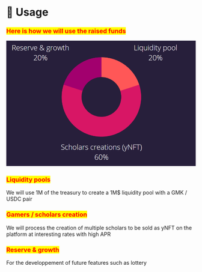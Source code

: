 # 🙊 Usage

### <mark style="color:red;">Here is how we will use the raised funds</mark>

![](<../.gitbook/assets/image (1).png>)

### <mark style="color:red;">Liquidity pools</mark>

We will use 1M of the treasury to create a 1M$ liquidity pool with a GMK / USDC pair

### <mark style="color:red;">Gamers / scholars creation</mark>

We will process the creation of multiple scholars to be sold as yNFT on the platform at interesting rates with high APR

### <mark style="color:red;">Reserve & growth</mark>

For the developpement of future features such as lottery

